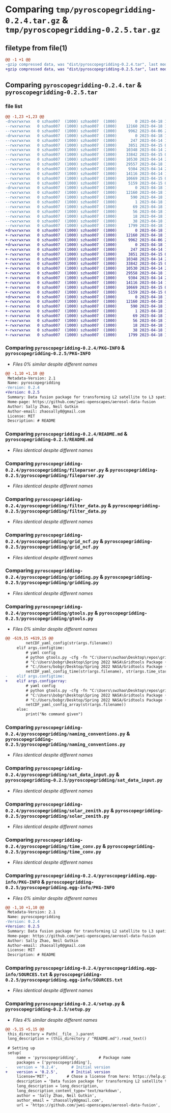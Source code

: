 # Comparing `tmp/pyroscopegridding-0.2.4.tar.gz` & `tmp/pyroscopegridding-0.2.5.tar.gz`

## filetype from file(1)

```diff
@@ -1 +1 @@
-gzip compressed data, was "dist/pyroscopegridding-0.2.4.tar", last modified: Tue Apr 18 15:59:02 2023, max compression
+gzip compressed data, was "dist/pyroscopegridding-0.2.5.tar", last modified: Tue Apr 18 16:01:42 2023, max compression
```

## Comparing `pyroscopegridding-0.2.4.tar` & `pyroscopegridding-0.2.5.tar`

### file list

```diff
@@ -1,23 +1,23 @@
-drwxrwxrwx   0 szhao007  (1000) szhao007  (1000)        0 2023-04-18 15:59:02.051661 pyroscopegridding-0.2.4/
--rwxrwxrwx   0 szhao007  (1000) szhao007  (1000)    12160 2023-04-18 15:59:02.045664 pyroscopegridding-0.2.4/PKG-INFO
--rwxrwxrwx   0 szhao007  (1000) szhao007  (1000)     9962 2023-04-06 22:20:54.000000 pyroscopegridding-0.2.4/README.md
-drwxrwxrwx   0 szhao007  (1000) szhao007  (1000)        0 2023-04-18 15:59:01.751004 pyroscopegridding-0.2.4/pyroscopegridding/
--rwxrwxrwx   0 szhao007  (1000) szhao007  (1000)      247 2023-04-14 15:47:03.000000 pyroscopegridding-0.2.4/pyroscopegridding/__init__.py
--rwxrwxrwx   0 szhao007  (1000) szhao007  (1000)     3851 2023-04-15 01:27:45.000000 pyroscopegridding-0.2.4/pyroscopegridding/fileparser.py
--rwxrwxrwx   0 szhao007  (1000) szhao007  (1000)    10348 2023-04-14 22:25:02.000000 pyroscopegridding-0.2.4/pyroscopegridding/filter_data.py
--rwxrwxrwx   0 szhao007  (1000) szhao007  (1000)    33842 2023-04-15 01:27:44.000000 pyroscopegridding-0.2.4/pyroscopegridding/grid_ncf.py
--rwxrwxrwx   0 szhao007  (1000) szhao007  (1000)    10530 2023-04-14 22:28:03.000000 pyroscopegridding-0.2.4/pyroscopegridding/gridding.py
--rwxrwxrwx   0 szhao007  (1000) szhao007  (1000)    29557 2023-04-18 15:58:17.000000 pyroscopegridding-0.2.4/pyroscopegridding/gtools.py
--rwxrwxrwx   0 szhao007  (1000) szhao007  (1000)     9304 2023-04-14 22:28:16.000000 pyroscopegridding-0.2.4/pyroscopegridding/naming_conventions.py
--rwxrwxrwx   0 szhao007  (1000) szhao007  (1000)    14116 2023-04-14 14:22:50.000000 pyroscopegridding-0.2.4/pyroscopegridding/sat_data_input.py
--rwxrwxrwx   0 szhao007  (1000) szhao007  (1000)    10669 2023-04-15 01:56:21.000000 pyroscopegridding-0.2.4/pyroscopegridding/solar_zenith.py
--rwxrwxrwx   0 szhao007  (1000) szhao007  (1000)     5159 2023-04-15 01:01:16.000000 pyroscopegridding-0.2.4/pyroscopegridding/time_conv.py
-drwxrwxrwx   0 szhao007  (1000) szhao007  (1000)        0 2023-04-18 15:59:01.998004 pyroscopegridding-0.2.4/pyroscopegridding.egg-info/
--rwxrwxrwx   0 szhao007  (1000) szhao007  (1000)    12160 2023-04-18 15:59:00.000000 pyroscopegridding-0.2.4/pyroscopegridding.egg-info/PKG-INFO
--rwxrwxrwx   0 szhao007  (1000) szhao007  (1000)      590 2023-04-18 15:59:01.000000 pyroscopegridding-0.2.4/pyroscopegridding.egg-info/SOURCES.txt
--rwxrwxrwx   0 szhao007  (1000) szhao007  (1000)        1 2023-04-18 15:59:00.000000 pyroscopegridding-0.2.4/pyroscopegridding.egg-info/dependency_links.txt
--rwxrwxrwx   0 szhao007  (1000) szhao007  (1000)       69 2023-04-18 15:59:00.000000 pyroscopegridding-0.2.4/pyroscopegridding.egg-info/entry_points.txt
--rwxrwxrwx   0 szhao007  (1000) szhao007  (1000)       56 2023-04-18 15:59:00.000000 pyroscopegridding-0.2.4/pyroscopegridding.egg-info/requires.txt
--rwxrwxrwx   0 szhao007  (1000) szhao007  (1000)       18 2023-04-18 15:59:00.000000 pyroscopegridding-0.2.4/pyroscopegridding.egg-info/top_level.txt
--rwxrwxrwx   0 szhao007  (1000) szhao007  (1000)       38 2023-04-18 15:59:02.055660 pyroscopegridding-0.2.4/setup.cfg
--rwxrwxrwx   0 szhao007  (1000) szhao007  (1000)     1799 2023-04-18 15:58:51.000000 pyroscopegridding-0.2.4/setup.py
+drwxrwxrwx   0 szhao007  (1000) szhao007  (1000)        0 2023-04-18 16:01:42.472852 pyroscopegridding-0.2.5/
+-rwxrwxrwx   0 szhao007  (1000) szhao007  (1000)    12160 2023-04-18 16:01:42.467853 pyroscopegridding-0.2.5/PKG-INFO
+-rwxrwxrwx   0 szhao007  (1000) szhao007  (1000)     9962 2023-04-06 22:20:54.000000 pyroscopegridding-0.2.5/README.md
+drwxrwxrwx   0 szhao007  (1000) szhao007  (1000)        0 2023-04-18 16:01:42.216793 pyroscopegridding-0.2.5/pyroscopegridding/
+-rwxrwxrwx   0 szhao007  (1000) szhao007  (1000)      247 2023-04-14 15:47:03.000000 pyroscopegridding-0.2.5/pyroscopegridding/__init__.py
+-rwxrwxrwx   0 szhao007  (1000) szhao007  (1000)     3851 2023-04-15 01:27:45.000000 pyroscopegridding-0.2.5/pyroscopegridding/fileparser.py
+-rwxrwxrwx   0 szhao007  (1000) szhao007  (1000)    10348 2023-04-14 22:25:02.000000 pyroscopegridding-0.2.5/pyroscopegridding/filter_data.py
+-rwxrwxrwx   0 szhao007  (1000) szhao007  (1000)    33842 2023-04-15 01:27:44.000000 pyroscopegridding-0.2.5/pyroscopegridding/grid_ncf.py
+-rwxrwxrwx   0 szhao007  (1000) szhao007  (1000)    10530 2023-04-14 22:28:03.000000 pyroscopegridding-0.2.5/pyroscopegridding/gridding.py
+-rwxrwxrwx   0 szhao007  (1000) szhao007  (1000)    29558 2023-04-18 16:01:21.000000 pyroscopegridding-0.2.5/pyroscopegridding/gtools.py
+-rwxrwxrwx   0 szhao007  (1000) szhao007  (1000)     9304 2023-04-14 22:28:16.000000 pyroscopegridding-0.2.5/pyroscopegridding/naming_conventions.py
+-rwxrwxrwx   0 szhao007  (1000) szhao007  (1000)    14116 2023-04-14 14:22:50.000000 pyroscopegridding-0.2.5/pyroscopegridding/sat_data_input.py
+-rwxrwxrwx   0 szhao007  (1000) szhao007  (1000)    10669 2023-04-15 01:56:21.000000 pyroscopegridding-0.2.5/pyroscopegridding/solar_zenith.py
+-rwxrwxrwx   0 szhao007  (1000) szhao007  (1000)     5159 2023-04-15 01:01:16.000000 pyroscopegridding-0.2.5/pyroscopegridding/time_conv.py
+drwxrwxrwx   0 szhao007  (1000) szhao007  (1000)        0 2023-04-18 16:01:42.438014 pyroscopegridding-0.2.5/pyroscopegridding.egg-info/
+-rwxrwxrwx   0 szhao007  (1000) szhao007  (1000)    12160 2023-04-18 16:01:41.000000 pyroscopegridding-0.2.5/pyroscopegridding.egg-info/PKG-INFO
+-rwxrwxrwx   0 szhao007  (1000) szhao007  (1000)      590 2023-04-18 16:01:41.000000 pyroscopegridding-0.2.5/pyroscopegridding.egg-info/SOURCES.txt
+-rwxrwxrwx   0 szhao007  (1000) szhao007  (1000)        1 2023-04-18 16:01:41.000000 pyroscopegridding-0.2.5/pyroscopegridding.egg-info/dependency_links.txt
+-rwxrwxrwx   0 szhao007  (1000) szhao007  (1000)       69 2023-04-18 16:01:41.000000 pyroscopegridding-0.2.5/pyroscopegridding.egg-info/entry_points.txt
+-rwxrwxrwx   0 szhao007  (1000) szhao007  (1000)       56 2023-04-18 16:01:41.000000 pyroscopegridding-0.2.5/pyroscopegridding.egg-info/requires.txt
+-rwxrwxrwx   0 szhao007  (1000) szhao007  (1000)       18 2023-04-18 16:01:41.000000 pyroscopegridding-0.2.5/pyroscopegridding.egg-info/top_level.txt
+-rwxrwxrwx   0 szhao007  (1000) szhao007  (1000)       38 2023-04-18 16:01:42.473851 pyroscopegridding-0.2.5/setup.cfg
+-rwxrwxrwx   0 szhao007  (1000) szhao007  (1000)     1799 2023-04-18 16:01:28.000000 pyroscopegridding-0.2.5/setup.py
```

### Comparing `pyroscopegridding-0.2.4/PKG-INFO` & `pyroscopegridding-0.2.5/PKG-INFO`

 * *Files 0% similar despite different names*

```diff
@@ -1,10 +1,10 @@
 Metadata-Version: 2.1
 Name: pyroscopegridding
-Version: 0.2.4
+Version: 0.2.5
 Summary: Data fusion package for transforming L2 satellite to L3 spatial-temporal gridded data
 Home-page: https://github.com/jwei-openscapes/aerosol-data-fusion
 Author: Sally Zhao, Neil Gutkin
 Author-email: zhaosally0@gmail.com
 License: MIT
 Description: # README
```

### Comparing `pyroscopegridding-0.2.4/README.md` & `pyroscopegridding-0.2.5/README.md`

 * *Files identical despite different names*

### Comparing `pyroscopegridding-0.2.4/pyroscopegridding/fileparser.py` & `pyroscopegridding-0.2.5/pyroscopegridding/fileparser.py`

 * *Files identical despite different names*

### Comparing `pyroscopegridding-0.2.4/pyroscopegridding/filter_data.py` & `pyroscopegridding-0.2.5/pyroscopegridding/filter_data.py`

 * *Files identical despite different names*

### Comparing `pyroscopegridding-0.2.4/pyroscopegridding/grid_ncf.py` & `pyroscopegridding-0.2.5/pyroscopegridding/grid_ncf.py`

 * *Files identical despite different names*

### Comparing `pyroscopegridding-0.2.4/pyroscopegridding/gridding.py` & `pyroscopegridding-0.2.5/pyroscopegridding/gridding.py`

 * *Files identical despite different names*

### Comparing `pyroscopegridding-0.2.4/pyroscopegridding/gtools.py` & `pyroscopegridding-0.2.5/pyroscopegridding/gtools.py`

 * *Files 0% similar despite different names*

```diff
@@ -619,15 +619,15 @@
         netCDF_yaml_config(str(args.filename))
     elif args.configtime:
         # yaml config 
         # python gtools.py -cfg -fn "C:\Users\swzhao\Desktop\repos\gridtools\config.yml"
         # "C:\Users\bobgr\Desktop\Spring 2022 NASA\Gridtools Package (Code, README, inputs, outputs, examples, verification)\gridtools\config.yml"
         # "C:/Users/bobgr/Desktop/Spring 2022 NASA/Gridtools Package (Code, README, inputs, outputs, examples, verification)/gridtools/config.yml"
         netCDF_yaml_config_time(str(args.filename), str(args.time_start), str(args.time_end))
-    elif args.configtime:
+    elif args.configarray:
         # yaml config 
         # python gtools.py -cfg -fn "C:\Users\swzhao\Desktop\repos\gridtools\config.yml"
         # "C:\Users\bobgr\Desktop\Spring 2022 NASA\Gridtools Package (Code, README, inputs, outputs, examples, verification)\gridtools\config.yml"
         # "C:/Users/bobgr/Desktop/Spring 2022 NASA/Gridtools Package (Code, README, inputs, outputs, examples, verification)/gridtools/config.yml"
         netCDF_yaml_config_array(str(args.filename))
     else:
         print("No command given")
```

### Comparing `pyroscopegridding-0.2.4/pyroscopegridding/naming_conventions.py` & `pyroscopegridding-0.2.5/pyroscopegridding/naming_conventions.py`

 * *Files identical despite different names*

### Comparing `pyroscopegridding-0.2.4/pyroscopegridding/sat_data_input.py` & `pyroscopegridding-0.2.5/pyroscopegridding/sat_data_input.py`

 * *Files identical despite different names*

### Comparing `pyroscopegridding-0.2.4/pyroscopegridding/solar_zenith.py` & `pyroscopegridding-0.2.5/pyroscopegridding/solar_zenith.py`

 * *Files identical despite different names*

### Comparing `pyroscopegridding-0.2.4/pyroscopegridding/time_conv.py` & `pyroscopegridding-0.2.5/pyroscopegridding/time_conv.py`

 * *Files identical despite different names*

### Comparing `pyroscopegridding-0.2.4/pyroscopegridding.egg-info/PKG-INFO` & `pyroscopegridding-0.2.5/pyroscopegridding.egg-info/PKG-INFO`

 * *Files 0% similar despite different names*

```diff
@@ -1,10 +1,10 @@
 Metadata-Version: 2.1
 Name: pyroscopegridding
-Version: 0.2.4
+Version: 0.2.5
 Summary: Data fusion package for transforming L2 satellite to L3 spatial-temporal gridded data
 Home-page: https://github.com/jwei-openscapes/aerosol-data-fusion
 Author: Sally Zhao, Neil Gutkin
 Author-email: zhaosally0@gmail.com
 License: MIT
 Description: # README
```

### Comparing `pyroscopegridding-0.2.4/pyroscopegridding.egg-info/SOURCES.txt` & `pyroscopegridding-0.2.5/pyroscopegridding.egg-info/SOURCES.txt`

 * *Files identical despite different names*

### Comparing `pyroscopegridding-0.2.4/setup.py` & `pyroscopegridding-0.2.5/setup.py`

 * *Files 4% similar despite different names*

```diff
@@ -5,15 +5,15 @@
 this_directory = Path(__file__).parent
 long_description = (this_directory / "README.md").read_text()
 
 # Setting up
 setup(
     name = 'pyroscopegridding',         # Package name
     packages = ['pyroscopegridding'],   
-    version = '0.2.4',      # Initial version
+    version = '0.2.5',      # Initial version
     license='MIT',        # Chose a license from here: https://help.github.com/articles/licensing-a-repository
     description = 'Data fusion package for transforming L2 satellite to L3 spatial-temporal gridded data',  
     long_description = long_description,
     long_description_content_type='text/markdown',
     author = 'Sally Zhao, Neil Gutkin',                 
     author_email = 'zhaosally0@gmail.com',     
     url = 'https://github.com/jwei-openscapes/aerosol-data-fusion',   # github repository
```

